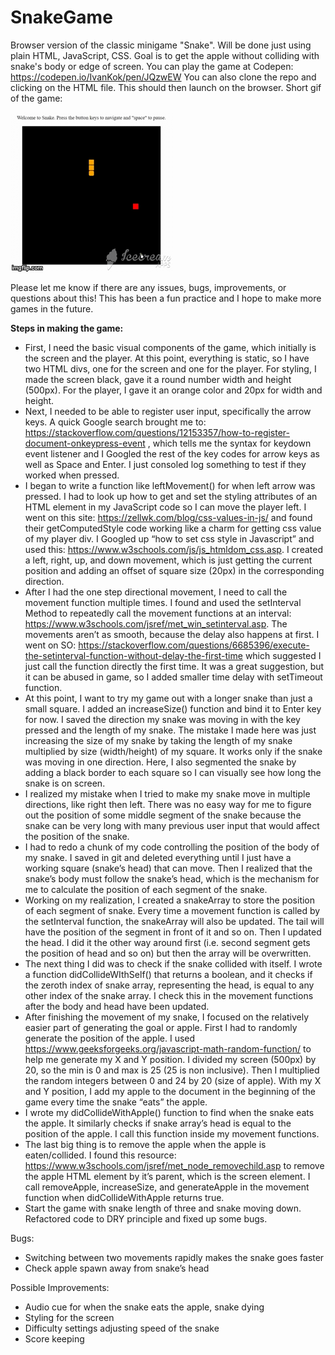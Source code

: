 # SnakeGame
Browser version of the classic minigame "Snake". Will be done just using plain HTML, JavaScript, CSS. Goal is to get the apple without colliding with snake's body or edge of screen.
You can play the game at Codepen: https://codepen.io/IvanKok/pen/JQzwEW
You can also clone the repo and clicking on the HTML file. This should then launch on the browser.
Short gif of the game:

![](SnakeGameDemo.gif)

Please let me know if there are any issues, bugs, improvements, or questions about this! This has been a fun practice and I hope to make more games in the future.

**Steps in making the game:** 
* First, I need the basic visual components of the game, which initially is the screen and the player. At this point, everything is static, so I have two HTML divs, one for the screen and one for the player. For styling, I made the screen black, gave it a round number width and height (500px). For the player, I gave it an orange color and 20px for width and height.
* Next, I needed to be able to register user input, specifically the arrow keys. A quick Google search brought me to: https://stackoverflow.com/questions/12153357/how-to-register-document-onkeypress-event , which tells me the syntax for keydown event listener and I Googled the rest of the key codes for arrow keys as well as Space and Enter. I just consoled log something to test if they worked when pressed.
* I began to write a function like leftMovement() for when left arrow was pressed. I had to look up how to get and set the styling attributes of an HTML element in my JavaScript code so I can move the player left. I went on this site: https://zellwk.com/blog/css-values-in-js/ and found their getComputedStyle code working like a charm for getting css value of my player div. I Googled up “how to set css style in Javascript” and used this: https://www.w3schools.com/js/js_htmldom_css.asp. I created a left, right, up, and down movement, which is just getting the current position and adding an offset of square size (20px) in the corresponding direction.
* After I had the one step directional movement, I need to call the movement function multiple times. I found and used the setInterval Method to repeatedly call the movement functions at an interval: https://www.w3schools.com/jsref/met_win_setinterval.asp. The movements aren’t as smooth, because the delay also happens at first. I went on SO: https://stackoverflow.com/questions/6685396/execute-the-setinterval-function-without-delay-the-first-time which suggested I just call the function directly the first time. It was a great suggestion, but it can be abused in game, so I added smaller time delay with setTimeout function.
* At this point, I want to try my game out with a longer snake than just a small square. I added an increaseSize() function and bind it to Enter key for now. I saved the direction my snake was moving in with the key pressed and the length of my snake. The mistake I made here was just increasing the size of my snake by taking the length of my snake multiplied by size (width/height) of my square. It works only if the snake was moving in one direction. Here, I also segmented the snake by adding a black border to each square so I can visually see how long the snake is on screen.
* I realized my mistake when I tried to make my snake move in multiple directions, like right then left. There was no easy way for me to figure out the position of some middle segment of the snake because the snake can be very long with many previous user input that would affect the position of the snake.
* I had to redo a chunk of my code controlling the position of the body of my snake. I saved in git and deleted everything until I just have a working square (snake’s head) that can move. Then I realized that the snake’s body must follow the snake’s head, which is the mechanism for me to calculate the position of each segment of the snake.
* Working on my realization, I created a snakeArray to store the position of each segment of snake. Every time a movement function is called by the setInterval function, the snakeArray will also be updated. The tail will have the position of the segment in front of it and so on. Then I updated the head. I did it the other way around first (i.e. second segment gets the position of head and so on) but then the array will be overwritten.
* The next thing I did was to check if the snake collided with itself. I wrote a function didCollideWIthSelf() that returns a boolean, and it checks if the zeroth index of snake array, representing the head, is equal to any other index of the snake array. I check this in the movement functions after the body and head have been updated.
* After finishing the movement of my snake, I focused on the relatively easier part of generating the goal or apple. First I had to randomly generate the position of the apple. I used https://www.geeksforgeeks.org/javascript-math-random-function/ to help me generate my X and Y position. I divided my screen (500px) by 20, so the min is 0 and max is 25 (25 is non inclusive). Then I multiplied the random integers between 0 and 24 by 20 (size of apple). With my X and Y position, I add my apple to the document in the beginning of the game every time the snake “eats” the apple.
* I wrote my didCollideWithApple() function to find when the snake eats the apple. It similarly checks if snake array’s head is equal to the position of the apple. I call this function inside my movement functions.
* The last big thing is to remove the apple when the apple is eaten/collided. I found this resource: https://www.w3schools.com/jsref/met_node_removechild.asp to remove the apple HTML element by it’s parent, which is the screen element. I call removeApple, increaseSize, and generateApple in the movement function when didCollideWithApple returns true.
* Start the game with snake length of three and snake moving down. Refactored code to DRY principle and fixed up some bugs.

Bugs:
* Switching between two movements rapidly makes the snake goes faster
* Check apple spawn away from snake’s head

Possible Improvements:
* Audio cue for when the snake eats the apple, snake dying
* Styling for the screen
* Difficulty settings adjusting speed of the snake
* Score keeping
